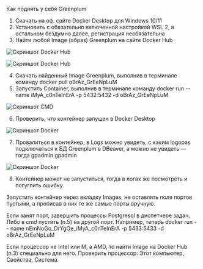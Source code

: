 ﻿Как поднять у себя Greenplum

1. Скачать на оф. сайте Docker Desktop для Windows 10/11
2. Установить с обязательно включенной настройкой WSL 2, в остальном бездумно далее, регистрация необязательна
3. Найти любой Image (образ) Greenplum на сайте Docker Hub

![Скриншот Docker Hub](../images/Aspose.Words.64ad9826-a872-4c8d-bff4-5b3893271790.001.jpeg)

![Скриншот Docker Hub](../images/Aspose.Words.64ad9826-a872-4c8d-bff4-5b3893271790.002.jpeg)

4. Скачать найденный Image Greenplum, выполнив в терминале команду docker pull oBrAz\_GrEeNpLuM
5. Запустить Container, выполнив в терминале команду docker run --name iMyA\_c0nTeInErA -p 5432:5432 -d oBrAz\_GrEeNpLuM

![Скриншот CMD](../images/Aspose.Words.64ad9826-a872-4c8d-bff4-5b3893271790.003.png)

6. Проверить, что контейнер запущен в Docker Desktop

![Скриншот Docker](../images/Aspose.Words.64ad9826-a872-4c8d-bff4-5b3893271790.004.jpeg)

7. Провалиться в контейнер, в Logs можно увидеть, с каким logopas подключаться к БД Greenplum в DBeaver, а можно не увидеть — тогда gpadmin gpadmin

![Скриншот Docker](../images/Aspose.Words.64ad9826-a872-4c8d-bff4-5b3893271790.005.jpeg)

8. Контейнер может не запуститься, тогда в логах же посмотреть и погуглить ошибку.

Запустить контейнер через вкладку Images, не оставлять поля портов пустыми, а прописав в них те же самые порты вручную.

Если занят порт, завершить процессы Postgresql в диспетчере задач. Либо в cmd пустить (п.5) на другой порт. Например, теперь docker run -- name nEmNoGo\_DrYgOe\_iMyA\_c0nTeInErA -p 5433:5433 -d oBrAz\_GrEeNpLuM

Если процессор не Intel или M, а AMD, то найти Image на Docker Hub (п.3) специально для него. Проверить процессор: Этот компьютер, Свойства, Система.
